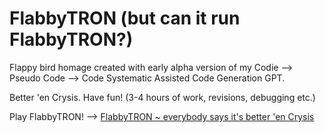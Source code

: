# FlabbyTRON (but can it run FlabbyTRON?)
Flappy bird homage created with early alpha version of my Codie --> Pseudo Code --> Code Systematic Assisted Code Generation GPT. 

Better 'en Crysis. Have fun! (3-4 hours of work, revisions, debugging etc.)

Play FlabbyTRON! --> 
[FlabbyTRON ~ everybody says it's better 'en Crysis](https://pgleamy.github.io/FlabbyTRON/)


